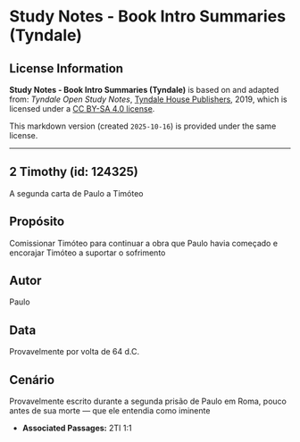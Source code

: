 # Study Notes - Book Intro Summaries (Tyndale)

## License Information

**Study Notes - Book Intro Summaries (Tyndale)** is based on and adapted from: _Tyndale Open Study Notes_, [Tyndale House Publishers](https://tyndaleopenresources.com/), 2019, which is licensed under a [CC BY-SA 4.0 license](https://creativecommons.org/licenses/by-sa/4.0/legalcode.en).

This markdown version (created `2025-10-16`) is provided under the same license.



--------------------------------

## 2 Timothy (id: 124325)

A segunda carta de Paulo a Timóteo

Propósito
---------

Comissionar Timóteo para continuar a obra que Paulo havia começado e encorajar Timóteo a suportar o sofrimento

Autor
-----

Paulo

Data
----

Provavelmente por volta de 64 d.C.

Cenário
-------

Provavelmente escrito durante a segunda prisão de Paulo em Roma, pouco antes de sua morte — que ele entendia como iminente

* **Associated Passages:** 2TI 1:1

